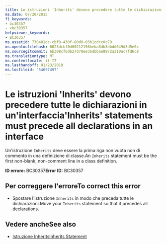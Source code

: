 ```yaml
---
title: Le istruzioni 'Inherits' devono precedere tutte le dichiarazioni in un'interfaccia
ms.date: 07/20/2015
f1_keywords:
- bc30357
- vbc30357
helpviewer_keywords:
- BC30357
ms.assetid: 730481dc-cbf8-430f-80d0-03b1cdcc0c79
ms.openlocfilehash: 6023dcbf0d00212156beba8db3dbdd649d3d5e0c
ms.sourcegitcommit: 6b308cf6d627d78ee36dbbae8972a310ac7fd6c8
ms.translationtype: MT
ms.contentlocale: it-IT
ms.lasthandoff: 01/23/2019
ms.locfileid: "54697497"
---
```

# <a name="inherits-statements-must-precede-all-declarations-in-an-interface"></a><span data-ttu-id="0aafe-102">Le istruzioni 'Inherits' devono precedere tutte le dichiarazioni in un'interfaccia</span><span class="sxs-lookup"><span data-stu-id="0aafe-102">'Inherits' statements must precede all declarations in an interface</span></span>
<span data-ttu-id="0aafe-103">Un'istruzione `Inherits` deve essere la prima riga non vuota non di commento in una definizione di classe.</span><span class="sxs-lookup"><span data-stu-id="0aafe-103">An `Inherits` statement must be the first non-blank, non-comment line in a class definition.</span></span>  
  
 <span data-ttu-id="0aafe-104">**ID errore:** BC30357</span><span class="sxs-lookup"><span data-stu-id="0aafe-104">**Error ID:** BC30357</span></span>  
  
## <a name="to-correct-this-error"></a><span data-ttu-id="0aafe-105">Per correggere l'errore</span><span class="sxs-lookup"><span data-stu-id="0aafe-105">To correct this error</span></span>  
  
-   <span data-ttu-id="0aafe-106">Spostare l'istruzione `Inherits` in modo che preceda tutte le dichiarazioni.</span><span class="sxs-lookup"><span data-stu-id="0aafe-106">Move your `Inherits` statement so that it precedes all declarations.</span></span>  
  
## <a name="see-also"></a><span data-ttu-id="0aafe-107">Vedere anche</span><span class="sxs-lookup"><span data-stu-id="0aafe-107">See also</span></span>
- [<span data-ttu-id="0aafe-108">Istruzione Inherits</span><span class="sxs-lookup"><span data-stu-id="0aafe-108">Inherits Statement</span></span>](../../visual-basic/language-reference/statements/inherits-statement.md)
